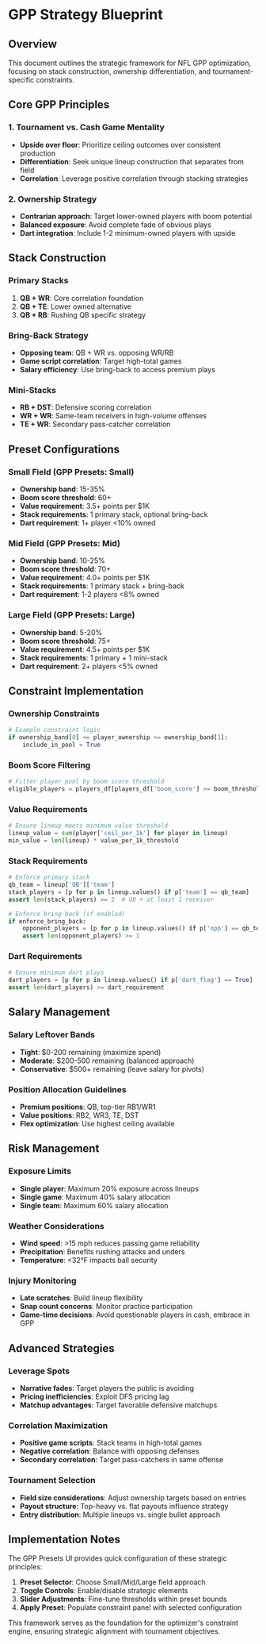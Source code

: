 # GPP Strategy Blueprint

## Overview

This document outlines the strategic framework for NFL GPP optimization, focusing on stack construction, ownership differentiation, and tournament-specific constraints.

## Core GPP Principles

### 1. Tournament vs. Cash Game Mentality
- **Upside over floor**: Prioritize ceiling outcomes over consistent production
- **Differentiation**: Seek unique lineup construction that separates from field
- **Correlation**: Leverage positive correlation through stacking strategies

### 2. Ownership Strategy
- **Contrarian approach**: Target lower-owned players with boom potential
- **Balanced exposure**: Avoid complete fade of obvious plays
- **Dart integration**: Include 1-2 minimum-owned players with upside

## Stack Construction

### Primary Stacks
1. **QB + WR**: Core correlation foundation
2. **QB + TE**: Lower owned alternative
3. **QB + RB**: Rushing QB specific strategy

### Bring-Back Strategy
- **Opposing team**: QB + WR vs. opposing WR/RB
- **Game script correlation**: Target high-total games
- **Salary efficiency**: Use bring-back to access premium plays

### Mini-Stacks
- **RB + DST**: Defensive scoring correlation
- **WR + WR**: Same-team receivers in high-volume offenses
- **TE + WR**: Secondary pass-catcher correlation

## Preset Configurations

### Small Field (GPP Presets: Small)
- **Ownership band**: 15-35%
- **Boom score threshold**: 60+
- **Value requirement**: 3.5+ points per $1K
- **Stack requirements**: 1 primary stack, optional bring-back
- **Dart requirement**: 1+ player <10% owned

### Mid Field (GPP Presets: Mid) 
- **Ownership band**: 10-25%
- **Boom score threshold**: 70+
- **Value requirement**: 4.0+ points per $1K
- **Stack requirements**: 1 primary stack + bring-back
- **Dart requirement**: 1-2 players <8% owned

### Large Field (GPP Presets: Large)
- **Ownership band**: 5-20%
- **Boom score threshold**: 75+
- **Value requirement**: 4.5+ points per $1K
- **Stack requirements**: 1 primary + 1 mini-stack
- **Dart requirement**: 2+ players <5% owned

## Constraint Implementation

### Ownership Constraints
```python
# Example constraint logic
if ownership_band[0] <= player_ownership <= ownership_band[1]:
    include_in_pool = True
```

### Boom Score Filtering
```python
# Filter player pool by boom score threshold
eligible_players = players_df[players_df['boom_score'] >= boom_threshold]
```

### Value Requirements
```python
# Ensure lineup meets minimum value threshold
lineup_value = sum(player['ceil_per_1k'] for player in lineup)
min_value = len(lineup) * value_per_1k_threshold
```

### Stack Requirements
```python
# Enforce primary stack
qb_team = lineup['QB']['team']
stack_players = [p for p in lineup.values() if p['team'] == qb_team]
assert len(stack_players) >= 2  # QB + at least 1 receiver

# Enforce bring-back (if enabled)
if enforce_bring_back:
    opponent_players = [p for p in lineup.values() if p['opp'] == qb_team]
    assert len(opponent_players) >= 1
```

### Dart Requirements
```python
# Ensure minimum dart plays
dart_players = [p for p in lineup.values() if p['dart_flag'] == True]
assert len(dart_players) >= dart_requirement
```

## Salary Management

### Salary Leftover Bands
- **Tight**: $0-200 remaining (maximize spend)
- **Moderate**: $200-500 remaining (balanced approach)  
- **Conservative**: $500+ remaining (leave salary for pivots)

### Position Allocation Guidelines
- **Premium positions**: QB, top-tier RB1/WR1
- **Value positions**: RB2, WR3, TE, DST
- **Flex optimization**: Use highest ceiling available

## Risk Management

### Exposure Limits
- **Single player**: Maximum 20% exposure across lineups
- **Single game**: Maximum 40% salary allocation
- **Single team**: Maximum 60% salary allocation

### Weather Considerations
- **Wind speed**: >15 mph reduces passing game reliability
- **Precipitation**: Benefits rushing attacks and unders
- **Temperature**: <32°F impacts ball security

### Injury Monitoring
- **Late scratches**: Build lineup flexibility
- **Snap count concerns**: Monitor practice participation
- **Game-time decisions**: Avoid questionable players in cash, embrace in GPP

## Advanced Strategies

### Leverage Spots
- **Narrative fades**: Target players the public is avoiding
- **Pricing inefficiencies**: Exploit DFS pricing lag
- **Matchup advantages**: Target favorable defensive matchups

### Correlation Maximization
- **Positive game scripts**: Stack teams in high-total games
- **Negative correlation**: Balance with opposing defenses
- **Secondary correlation**: Target pass-catchers in same offense

### Tournament Selection
- **Field size considerations**: Adjust ownership targets based on entries
- **Payout structure**: Top-heavy vs. flat payouts influence strategy
- **Entry distribution**: Multiple lineups vs. single bullet approach

## Implementation Notes

The GPP Presets UI provides quick configuration of these strategic principles:

1. **Preset Selector**: Choose Small/Mid/Large field approach
2. **Toggle Controls**: Enable/disable strategic elements
3. **Slider Adjustments**: Fine-tune thresholds within preset bounds
4. **Apply Preset**: Populate constraint panel with selected configuration

This framework serves as the foundation for the optimizer's constraint engine, ensuring strategic alignment with tournament objectives.
